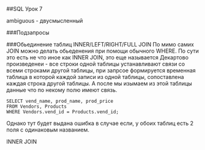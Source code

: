 ##SQL Урок 7 

ambiguous - двусмысленный

###Подзапросы



###Обьединение таблиц INNER/LEFT/RIGHT/FULL JOIN
По мимо самих JOIN можно делать обьеденения при помощи обычного WHERE.
По сути это есть не что иное как INNER JOIN, это еще называется
Декартово произведенеи - все строки одной таблицы устанавливают связи
со всеми строками другой таблицы, при запрсое формируется временная таблица
в которой каждой записи из одной таблицы, сопоставлена каждая строка другой
таблицы. А после мы изымаем из этой таблицы данные что по некому полю имеют
связь.

    SELECT vend_name, prod_name, prod_price
    FROM Vendors, Products
    WHERE Vendors.vend_id = Products.vend_id;

Однако тут будет выдана ошибка в случае если, у обоих таблиц есть 2 
поля с одинаковым названием.


INNER JOIN 







